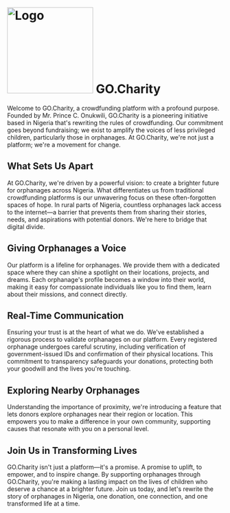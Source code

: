 # <img src="https://www.gocharity.com.ng/_next/static/media/logo.ffaf4ffc.png" alt="Logo" width="200"/> GO.Charity

Welcome to GO.Charity, a crowdfunding platform with a profound purpose. Founded by Mr. Prince C. Onukwili, GO.Charity is a pioneering initiative based in Nigeria that's rewriting the rules of crowdfunding. Our commitment goes beyond fundraising; we exist to amplify the voices of less privileged children, particularly those in orphanages. At GO.Charity, we're not just a platform; we're a movement for change.

## What Sets Us Apart
At GO.Charity, we're driven by a powerful vision: to create a brighter future for orphanages across Nigeria. What differentiates us from traditional crowdfunding platforms is our unwavering focus on these often-forgotten spaces of hope. In rural parts of Nigeria, countless orphanages lack access to the internet—a barrier that prevents them from sharing their stories, needs, and aspirations with potential donors. We're here to bridge that digital divide.

## Giving Orphanages a Voice
Our platform is a lifeline for orphanages. We provide them with a dedicated space where they can shine a spotlight on their locations, projects, and dreams. Each orphanage's profile becomes a window into their world, making it easy for compassionate individuals like you to find them, learn about their missions, and connect directly.

## Real-Time Communication
Ensuring your trust is at the heart of what we do. We've established a rigorous process to validate orphanages on our platform. Every registered orphanage undergoes careful scrutiny, including verification of government-issued IDs and confirmation of their physical locations. This commitment to transparency safeguards your donations, protecting both your goodwill and the lives you're touching.

## Exploring Nearby Orphanages
Understanding the importance of proximity, we're introducing a feature that lets donors explore orphanages near their region or location. This empowers you to make a difference in your own community, supporting causes that resonate with you on a personal level.

## Join Us in Transforming Lives
GO.Charity isn't just a platform—it's a promise. A promise to uplift, to empower, and to inspire change. By supporting orphanages through GO.Charity, you're making a lasting impact on the lives of children who deserve a chance at a brighter future. Join us today, and let's rewrite the story of orphanages in Nigeria, one donation, one connection, and one transformed life at a time.
